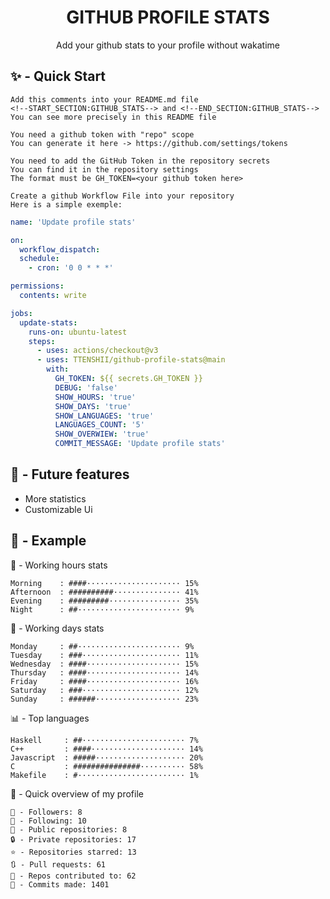 <h1 align="center">GITHUB PROFILE STATS</h1>
<p align="center">Add your github stats to your profile without wakatime</p>

## ✨ - Quick Start
```
Add this comments into your README.md file
<!--START_SECTION:GITHUB_STATS--> and <!--END_SECTION:GITHUB_STATS-->
You can see more precisely in this README file
```
```
You need a github token with "repo" scope
You can generate it here -> https://github.com/settings/tokens
```
```
You need to add the GitHub Token in the repository secrets
You can find it in the repository settings
The format must be GH_TOKEN=<your github token here>
```
```
Create a github Workflow File into your repository
Here is a simple exemple:
```
```yml
name: 'Update profile stats'

on:
  workflow_dispatch:
  schedule:
    - cron: '0 0 * * *'

permissions:
  contents: write

jobs:
  update-stats:
    runs-on: ubuntu-latest
    steps:
      - uses: actions/checkout@v3
      - uses: TTENSHII/github-profile-stats@main
        with:
          GH_TOKEN: ${{ secrets.GH_TOKEN }}
          DEBUG: 'false'
          SHOW_HOURS: 'true'
          SHOW_DAYS: 'true'
          SHOW_LANGUAGES: 'true'
          LANGUAGES_COUNT: '5'
          SHOW_OVERWIEW: 'true'
          COMMIT_MESSAGE: 'Update profile stats'
```

## 🔖 - Future features
- More statistics
- Customizable Ui

## 📘 - Example

<!--START_SECTION:GITHUB_STATS-->
🌉 - Working hours stats
```text
Morning    : ####····················· 15%
Afternoon  : ##########··············· 41%
Evening    : #########················ 35%
Night      : ##······················· 9%
```
📅 - Working days stats
```text
Monday     : ##······················· 9%
Tuesday    : ###······················ 11%
Wednesday  : ####····················· 15%
Thursday   : ####····················· 14%
Friday     : ####····················· 16%
Saturday   : ###······················ 12%
Sunday     : ######··················· 23%
```
📊 - Top languages
```text
Haskell     : ##······················· 7%
C++         : ####····················· 14%
Javascript  : #####···················· 20%
C           : ###############·········· 58%
Makefile    : #························ 1%
```
🎏 - Quick overview of my profile
```text
👥 - Followers: 8
👤 - Following: 10
📂 - Public repositories: 8
🔒 - Private repositories: 17
⭐ - Repositories starred: 13
🔃 - Pull requests: 61
🐲 - Repos contributed to: 62
🍃 - Commits made: 1401
```
<!--END_SECTION:GITHUB_STATS-->
